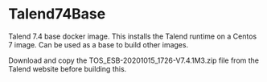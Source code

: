 # Talend74Base
Talend 7.4 base docker image. This installs the Talend runtime on a Centos 7 image.
Can be used as a base to build other images.


Download and copy the TOS_ESB-20201015_1726-V7.4.1M3.zip file from the Talend website before building this.